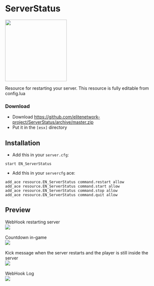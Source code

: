 # ServerStatus
<img src="https://i.imgur.com/UE1mLlB.png" width="200px" height="200px" align="center">

Resource for restarting your server. This resource is fully editable from config.lua 


### Download
- Download https://github.com/elitenetwork-project/ServerStatus/archive/master.zip
- Put it in the `[esx]` directory

## Installation
- Add this in your `server.cfg`:

```
start EN_ServerStatus
```
- Add this in your `servercfg` ace:

```
add_ace resource.EN_ServerStatus command.restart allow                                      
add_ace resource.EN_ServerStatus command.start allow                                       
add_ace resource.EN_ServerStatus command.stop allow
add_ace resource.EN_ServerStatus command.quit allow
```

## Preview

WebHook restarting server
<br>
<img src="https://imgur.com/bcO16Vb.png">
<br>
<br>
Countdown in-game
<br>
<img src="https://imgur.com/xLGsyGi.png">
<br>
<br>
Kick message when the server restarts and the player is still inside the server
<br>
<img src="https://imgur.com/rULoCOm.png">
<br>
<br>
WebHook Log
<br>
<img src="https://imgur.com/wbV7gX0.png">
<br>
<br>
